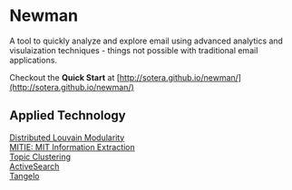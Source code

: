 # Newman

A tool to quickly analyze and explore email using advanced
analytics and visulaization techniques - things not possible with
traditional email applications.

Checkout the **Quick Start** at [http://sotera.github.io/newman/](http://sotera.github.io/newman/)

## Applied Technology
[Distributed Louvain Modularity](https://github.com/Sotera/distributed-louvain-modularity)  
[MITIE: MIT Information Extraction](https://github.com/mitll/MITIE)  
[Topic Clustering](https://github.com/mitll/topic-clustering)  
[ActiveSearch](https://github.com/AutonlabCMU/ActiveSearch)  
[Tangelo](http://tangelo.kitware.com)


